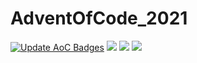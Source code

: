 # AdventOfCode_2021
[![Update AoC Badges](https://github.com/Kehvarl/AdventOfCode_2021/actions/workflows/main.yml/badge.svg?branch=main)](https://github.com/Kehvarl/AdventOfCode_2021/actions/workflows/main.yml)  ![](https://img.shields.io/badge/day%20📅-16-blue)  ![](https://img.shields.io/badge/stars%20⭐-30-yellow) ![](https://img.shields.io/badge/days%20completed-15-red)
